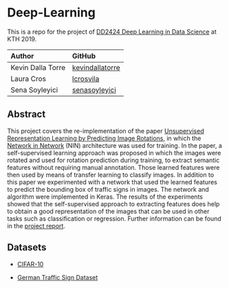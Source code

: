 # Deep-Learning
This is a repo for the project of [DD2424 Deep Learning in Data Science](https://www.kth.se/social/course/DD2424/) at KTH 2019. 

| Author            | GitHub                                                  |
|:------------------|:--------------------------------------------------------|
| Kevin Dalla Torre | [kevindallatorre](https://github.com/kevindallatorre)   |
| Laura Cros        | [lcrosvila](https://github.com/lcrosvila)               |
| Sena Soyleyici    | [senasoyleyici](https://github.com/senasoyleyici)       |

## Abstract
 This project covers the re-implementation of the paper [Unsupervised Representation Learning by Predicting Image Rotations](https://arxiv.org/abs/1803.07728), in which the [Network in Network](https://arxiv.org/abs/1312.4400) (NIN) architecture was used for training. In the paper, a self-supervised learning approach was proposed in which the images were rotated and used for rotation prediction during training, to extract semantic features without requiring manual annotation. Those learned features were then used by means of transfer learning to classify images. In addition to this paper we experimented with a network that used the learned features to predict the bounding box of traffic signs in images. The network and algorithm were implemented in Keras. The results of the experiments showed that the self-supervised approach to extracting features does help to obtain a good representation of the images that can be used in other tasks such as classification or regression. Further information can be found in the [project report](https://github.com/kevindallatorre/DD2424_project_group_55/blob/master/DD2424_project_report.pdf).

## Datasets
* [CIFAR-10](https://www.cs.toronto.edu/~kriz/cifar.html)

* [German Traffic Sign Dataset](http://benchmark.ini.rub.de/?section=gtsrb&subsection=dataset)
